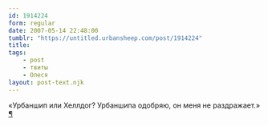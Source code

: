 ```yaml
---
id: 1914224
form: regular
date: 2007-05-14 22:48:00
tumblr: "https://untitled.urbansheep.com/post/1914224"
title:
tags:
    - post
    - твиты
    - Олеся
layout: post-text.njk
---
```


<p>«Урбаншип или Хеллдог? Урбаншипа одобряю, он меня не раздражает.» <a href="http://twitter.com/urbansheep/statuses/64005622">¶</a></p>

